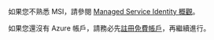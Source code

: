如果您不熟悉 MSI，請參閱 [Managed Service Identity 概觀](../articles/active-directory/msi-overview.md)。

如果您還沒有 Azure 帳戶，請務必先[註冊免費帳戶](https://azure.microsoft.com/free/)，再繼續進行。
